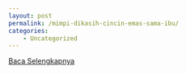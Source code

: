 ```yaml
---
layout: post
permalink: /mimpi-dikasih-cincin-emas-sama-ibu/
categories:
    - Uncategorized
---
```


[Baca Selengkapnya](/04)